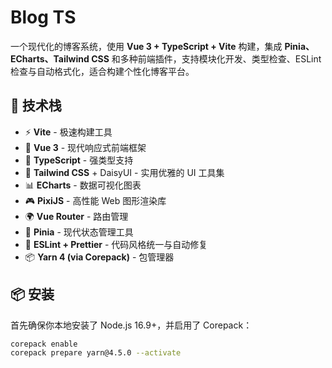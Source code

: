 # Blog TS

一个现代化的博客系统，使用 **Vue 3 + TypeScript + Vite** 构建，集成 **Pinia、ECharts、Tailwind CSS** 和多种前端插件，支持模块化开发、类型检查、ESLint 检查与自动格式化，适合构建个性化博客平台。

## 🚀 技术栈

- ⚡️ **Vite** - 极速构建工具
- 🧩 **Vue 3** - 现代响应式前端框架
- 🔐 **TypeScript** - 强类型支持
- 💅 **Tailwind CSS** + DaisyUI - 实用优雅的 UI 工具集
- 📊 **ECharts** - 数据可视化图表
- 🎮 **PixiJS** - 高性能 Web 图形渲染库
- 🌍 **Vue Router** - 路由管理
- 🧠 **Pinia** - 现代状态管理工具
- 🔧 **ESLint + Prettier** - 代码风格统一与自动修复
- 📦 **Yarn 4 (via Corepack)** - 包管理器

## 📦 安装

首先确保你本地安装了 Node.js 16.9+，并启用了 Corepack：

```bash
corepack enable
corepack prepare yarn@4.5.0 --activate
```
